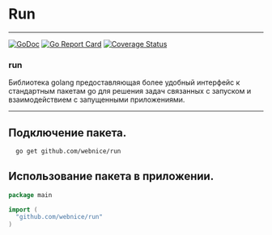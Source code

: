 # Run

---
[![GoDoc](https://godoc.org/github.com/webnice/run/run?status.svg)](https://godoc.org/github.com/webnice/run/run)
[![Go Report Card](https://goreportcard.com/badge/github.com/webnice/run)](https://goreportcard.com/report/github.com/webnice/run)
[![Coverage Status](https://coveralls.io/repos/github/webnice/run/badge.svg?branch=v1)](https://coveralls.io/github/webnice/run?branch=v1)

### run

Библиотека golang предоставляющая более удобный интерфейс к стандартным пакетам go для решения задач связанных с
запуском и взаимодействием с запущенными приложениями.

---

## Подключение пакета.

```bash
  go get github.com/webnice/run
```

## Использование пакета в приложении.

```go
package main

import (
  "github.com/webnice/run"
)
```
